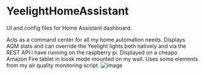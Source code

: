 # YeelightHomeAssistant
UI and config files for Home Assistant dashboard. 

Acts as a command center for all my home automation needs. Displays AQM stats and can override the Yeelight lights both natively and via the REST API I have running on the raspberry pi. Displayed on a cheapo Amazon Fire tablet in kiosk mode mounted on my wall. 
Uses some elements from my air quality monitoring script. 
![image](https://user-images.githubusercontent.com/20069910/131231460-f8db5934-efaa-419c-9d79-deec03b12e83.png)
